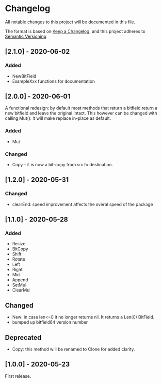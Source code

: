 # Changelog
All notable changes to this project will be documented in this file.

The format is based on [Keep a Changelog](https://keepachangelog.com/en/1.0.0/),
and this project adheres to [Semantic Versioning](https://semver.org/spec/v2.0.0.html).

## [2.1.0] - 2020-06-02
### Added
- NewBitField
- ExampleXxx functions for documentation

## [2.0.0] - 2020-06-01

A functional redesign: by default most methods that return a bitfield return a new
bitfield and leave the original intact. This however can be changed with calling
Mut(): It will make replace in-place as default.
### Added
- Mut

### Changed
- Copy - it is now a bit-copy from src to destination.

## [1.2.0] - 2020-05-31
### Changed
- clearEnd: speed improvement affects the overal speed of the package

## [1.1.0] - 2020-05-28
### Added
- Resize
- BitCopy
- Shift
- Rotate
- Left
- Right
- Mid
- Append
- SetMul
- ClearMul

## Changed
- New: in case len<=0 it no longer returns nil. It returns a Len(0) BitField.
- bumped up bitfield64 version number

## Deprecated
- Copy: this method will be renamed to Clone for added clarity.

## [1.0.0] - 2020-05-23

First release.
